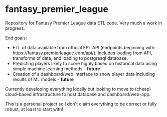 # fantasy_premier_league

Repository for Fantasy Premier League data ETL code. Very much a work in progress.

End goals:
* ETL of data available from official FPL API (endpoints beginning with: https://fantasy.premierleague.com/api/). Includes loading from API, transforms of data, and loading to postgresql database.
* Predicting players likely to score highly based on historical data using simple machine learning methods - **future**
* Creation of a dashboard/web interface to show player data including results of ML models - **future**

Currently developing everything locally but looking to move to (cheap) cloud-based infrastructure to host database and dashboard/web-app.

This is a personal project so I don't claim everything to be correct or fully robust, at least to start with!

